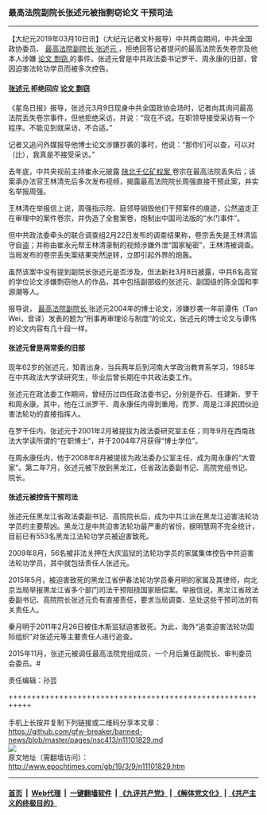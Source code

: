 ### 最高法院副院长张述元被指剽窃论文 干预司法
------------------------

<p>
 【大纪元2019年03月10日讯】（大纪元记者文朴报导）中共两会期间，中共全国政协委员、
 <a href="http://www.epochtimes.com/gb/tag/%E6%9C%80%E9%AB%98%E6%B3%95%E9%99%A2%E5%89%AF%E9%99%A2%E9%95%BF.html">
  最高法院副院长
 </a>
 <a href="http://www.epochtimes.com/gb/tag/%E5%BC%A0%E8%BF%B0%E5%85%83.html">
  张述元
 </a>
 ，拒绝回答记者提问的最高法院丢失卷宗及他本人涉嫌
 <a href="http://www.epochtimes.com/gb/tag/%E8%AE%BA%E6%96%87.html">
  论文
 </a>
 <a href="http://www.epochtimes.com/gb/tag/%E5%89%BD%E7%AA%83.html">
  剽窃
 </a>
 的事件。张述元曾是中共政法委书记罗干、周永康的旧部，曾因迫害法轮功学员而被多次控告。
</p>
<h4>
 <strong>
  <a href="http://www.epochtimes.com/gb/tag/%E5%BC%A0%E8%BF%B0%E5%85%83.html">
   张述元
  </a>
  拒绝回应
  <a href="http://www.epochtimes.com/gb/tag/%E8%AE%BA%E6%96%87.html">
   论文
  </a>
  <a href="http://www.epochtimes.com/gb/tag/%E5%89%BD%E7%AA%83.html">
   剽窃
  </a>
 </strong>
</h4>
<p>
 《星岛日报》报导，张述元3月9日现身中共全国政协会场时，记者向其询问最高法院丢失卷宗事件，但他拒绝采访，并说：“现在不说。在职领导接受采访有一个程序。不能见到就采访，不合适。”
</p>
<p>
 记者又追问外媒报导他博士论文涉嫌抄袭的事时，他说：“那你们可以查，可以对（比），我真是不接受采访。”
</p>
<p>
 去年底，中共央视前主持崔永元披露
 <a href="http://www.epochtimes.com/gb/tag/%E9%99%95%E5%8C%97%E5%8D%83%E4%BA%BF%E7%9F%BF%E6%9D%83%E6%A1%88.html">
  陕北千亿矿权案
 </a>
 卷宗在最高法院丢失后；该案承办法官王林清先后多次发布视频，揭露最高法院院长周强直接干预此案，并实名举报周强。
</p>
<p>
 王林清在举报信上说，周强指示院、庭领导销毁他们干预案件的痕迹，公然盗走正在审理中的案件卷宗，并伪造了全套案卷，炮制出中国司法版的“水门事件”。
</p>
<p>
 但中共政法委牵头的联合调查组2月22日发布的调查结果称，卷宗丢失是王林清监守自盗；并称由崔永元帮王林清录制的视频涉嫌外泄“国家秘密”，王林清被调查。当局发布的卷宗丢失案结果突然逆转，立即引起外界的炮轰。
</p>
<p>
 虽然该案中没有提到副院长张述元是否涉及，但法新社3月8日披露，中共6名高官的学位论文涉嫌剽窃他人的作品，其中包括副部级的张述元、副国级的陈全国和李源潮等人。
</p>
<p>
 报导说，
 <a href="http://www.epochtimes.com/gb/tag/%E6%9C%80%E9%AB%98%E6%B3%95%E9%99%A2%E5%89%AF%E9%99%A2%E9%95%BF.html">
  最高法院副院长
 </a>
 张述元2004年的博士论文，涉嫌抄袭一年前谭伟（Tan Wei，音译）发表的题为“刑事再审理论与制度”的论文，张述元的博士论文与谭伟的论文内容有几十段一样。
</p>
<h4>
 <strong>
  张述元曾是两常委的旧部
 </strong>
</h4>
<p>
 现年62岁的张述元，知青出身，当兵两年后到河南大学政治教育系学习，1985年在中共政法大学读研究生，毕业后曾长期在中共政法委工作。
</p>
<p>
 张述元在政法委工作期间，曾经历过四任政法委书记，分别是乔石、任建新、罗干和周永康。其中，他在江派罗干、周永康任内得到重用，而罗、周是江泽民团伙迫害法轮功的直接指挥人。
</p>
<p>
 在罗干任内，张述元于2001年2月被提拔为政法委研究室主任；同年9月在西南政法大学读所谓的“在职博士”，并于2004年7月获得“博士学位”。
</p>
<p>
 在周永康任内，他于2008年8月被提拔为政法委办公室主任，成为周永康的“大管家”。第二年7月，张述元被下放到黑龙江，任省政法委副书记、高院党组书记、院长。
</p>
<h4>
 <strong>
  张述元被控告干预司法
 </strong>
</h4>
<p>
 张述元任黑龙江省政法委副书记、高院院长后，成为中共江派在黑龙江迫害法轮功学员的主要帮凶。黑龙江是中共迫害法轮功最严重的省份，据明慧网不完全统计，目前已有553名黑龙江法轮功学员被迫害致死。
</p>
<p>
 2009年8月，56名被非法关押在大庆监狱的法轮功学员的家属集体控告中共迫害法轮功学员，其中就包括责任人张述元。
</p>
<p>
 2015年5月，被迫害致死的黑龙江省伊春法轮功学员秦月明的家属及其律师，向北京当局举报黑龙江省多个部门司法干预阻挠国家赔偿案。举报信说，黑龙江省政法委副书记、高院院长张述元负有直接责任，要求当局调查、惩处这些干预司法的有关责任人。
</p>
<p>
 秦月明于2011年2月26日被佳木斯监狱迫害致死。为此，海外“追查迫害法轮功国际组织”对张述元等主要责任人进行追查。
</p>
<p>
 2015年11月，张述元被调任最高法院党组成员，一个月后兼任副院长、审判委员会委员。#
</p>
<p>
 责任编辑：孙芸
</p>

+++++++++++++++++++++++++++++++++++++++++++++++++++++++++++<br/><br/>
手机上长按并复制下列链接或二维码分享本文章：<br/>
https://github.com/gfw-breaker/banned-news/blob/master/pages/nsc413/n11101829.md <br/>
<a href='https://github.com/gfw-breaker/banned-news/blob/master/pages/nsc413/n11101829.md'><img src='https://github.com/gfw-breaker/banned-news/blob/master/pages/nsc413/n11101829.md.png'/></a> <br/>
原文地址（需翻墙访问）：http://www.epochtimes.com/gb/19/3/9/n11101829.htm


------------------------
#### [首页](https://github.com/gfw-breaker/banned-news/blob/master/README.md) &nbsp;|&nbsp; [Web代理](https://github.com/labour-camp/helloworld) &nbsp;|&nbsp; [一键翻墙软件](https://github.com/gfw-breaker/nogfw/blob/master/README.md) &nbsp;| [《九评共产党》](https://github.com/gfw-breaker/9ping.md/blob/master/README.md#九评之一评共产党是什么) | [《解体党文化》](https://github.com/gfw-breaker/jtdwh.md/blob/master/README.md) | [《共产主义的终极目的》](https://github.com/gfw-breaker/gczydzjmd.md/blob/master/README.md)

